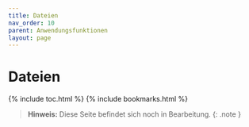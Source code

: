 ```yaml
---
title: Dateien
nav_order: 10
parent: Anwendungsfunktionen
layout: page
---
```


# Dateien
{% include toc.html %}
{% include bookmarks.html %}

> **Hinweis:** Diese Seite befindet sich noch in Bearbeitung.
{: .note }
